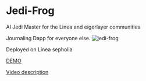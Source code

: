 # Jedi-Frog
AI Jedi Master for the Linea and eigerlayer communities

Journaling Dapp for everyone else.
![jedi-frog](https://github.com/jilt/Jedi-Frog/assets/7693312/ad1c6af7-9f8a-4d10-a8d6-71fef3f756f7)


Deployed on Linea sepholia

[DEMO](https://jedi-frog.vercel.app/)

[Video description](https://drive.google.com/file/d/1_KbIgZDhekfK0mRQXSrp5V2dR0WCCdfD/view?usp=drive_link)
